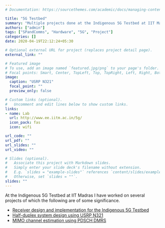 ```yaml
---
# Documentation: https://sourcethemes.com/academic/docs/managing-content/

title: "5G Testbed"
summary: "Multiple projects done at the Indigenous 5G Testbed at IIT Madras."
authors: ["admin"]
tags: ["SPandComms", "Hardware", "5G", "Project"]
categories: []
date: 2020-04-19T22:12:24+05:30

# Optional external URL for project (replaces project detail page).
external_link: ""

# Featured image
# To use, add an image named `featured.jpg/png` to your page's folder.
# Focal points: Smart, Center, TopLeft, Top, TopRight, Left, Right, BottomLeft, Bottom, BottomRight.
image:
  caption: "USRP N321"
  focal_point: ""
  preview_only: false

# Custom links (optional).
#   Uncomment and edit lines below to show custom links.
links:
- name: Lab
  url: http://www.ee.iitm.ac.in/5g/
  icon_pack: fas
  icon: wifi

url_code: ""
url_pdf: ""
url_slides: ""
url_video: ""

# Slides (optional).
#   Associate this project with Markdown slides.
#   Simply enter your slide deck's filename without extension.
#   E.g. `slides = "example-slides"` references `content/slides/example-slides.md`.
#   Otherwise, set `slides = ""`.
slides: ""
---
```


At the Indigenous 5G Testbed at IIT Madras I have worked on several projects of which the following are of some significance. 



- [Receiver design and implementation for the Indigenous 5G Testbed](../5g-receiver)
- [Half-duplex system design using USRP N321](../5g-half-duplex)
- [MIMO channel estimation using PDSCH DMRS](../5g-dmrs)

 

